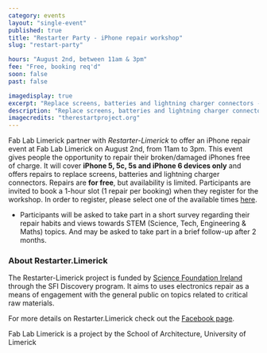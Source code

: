 ```yaml
---
category: events
layout: "single-event"
published: true
title: "Restarter Party - iPhone repair workshop"
slug: "restart-party"

hours: "August 2nd, between 11am & 3pm"
fee: "Free, booking req'd"
soon: false
past: false

imagedisplay: true
excerpt: "Replace screens, batteries and lightning charger connectors - repair broken/damaged iPhones free of charge, with our professional guidance"
description: "Replace screens, batteries and lightning charger connectors - repair broken/damaged iPhones free of charge, with our professional guidance"
imagecredits: "therestartproject.org"
---
```


Fab Lab Limerick partner with *Restarter-Limerick* to offer an iPhone repair event at Fab Lab Limerick on August 2nd, from 11am to 3pm. This event gives people the opportunity to repair their broken/damaged iPhones free of charge. It will cover **iPhone 5, 5c, 5s and iPhone 6 devices only** and offers repairs to replace screens, batteries and lightning charger connectors.
Repairs are **for free**, but availability is limited. Participants are invited to book a 1-hour slot (1 repair per booking) when they register for the workshop. In order to register, please select one of the available times [here](https://fablablimerick.ticketleap.com/iphone-restart-party/).

* Participants will be asked to take part in a short survey regarding their repair habits and views towards STEM (Science, Tech, Engineering & Maths) topics. And may be asked to take part in a brief follow-up after 2 months.

### About Restarter.Limerick
The Restarter-Limerick project is funded by [Science Foundation Ireland](http://www.sfi.ie/) through the SFI Discovery program. It aims to uses electronics repair as a means of engagement with the general public on topics related to critical raw materials.

For more details on Restarter.Limerick check out the [Facebook page](https://www.facebook.com/Restarter.Limerick).

Fab Lab Limerick is a project by the School of Architecture, University of Limerick

